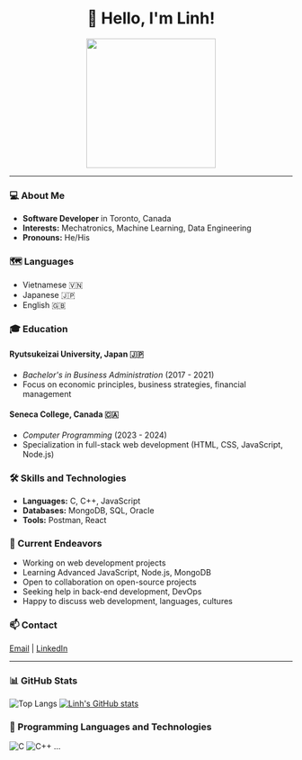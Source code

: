 <!-- Heading -->
<h1 align="center">👋 Hello, I'm Linh!</h1>
<p align="center">
  <img src="https://media.giphy.com/media/ieyl9zmCjO4b4t6qoY/giphy.gif" width="230">
</p>

---

### 💻 About Me
- **Software Developer** in Toronto, Canada
- **Interests:** Mechatronics, Machine Learning, Data Engineering
- **Pronouns:** He/His

### 🗺️ Languages
- Vietnamese 🇻🇳
- Japanese 🇯🇵
- English 🇬🇧

### 🎓 Education
#### Ryutsukeizai University, Japan 🇯🇵
- *Bachelor's in Business Administration* (2017 - 2021)
- Focus on economic principles, business strategies, financial management

#### Seneca College, Canada 🇨🇦
- *Computer Programming* (2023 - 2024)
- Specialization in full-stack web development (HTML, CSS, JavaScript, Node.js)

### 🛠️ Skills and Technologies
- **Languages:** C, C++, JavaScript
- **Databases:** MongoDB, SQL, Oracle
- **Tools:** Postman, React

### 🌟 Current Endeavors
- Working on web development projects
- Learning Advanced JavaScript, Node.js, MongoDB
- Open to collaboration on open-source projects
- Seeking help in back-end development, DevOps
- Happy to discuss web development, languages, cultures

### 📫 Contact
[Email](mailto:linh.nghuu3110@gmail.com) | [LinkedIn](https://www.linkedin.com/in/huu-linh-nguyen-96003a233/)

---

### 📊 GitHub Stats
![Top Langs](https://github-readme-stats.vercel.app/api/top-langs/?username=yourGitHubUsername&langs_count=10&show_icons=true&locale=en&layout=compact&theme=light)
[![Linh's GitHub stats](https://github-readme-stats.vercel.app/api?username=yourGitHubUsername&theme=light)](https://github.com/yourGitHubUsername/github-readme-stats)

### 🧰 Programming Languages and Technologies
![C](https://img.shields.io/badge/c-%2300599C.svg?style=flat-square&logo=c&logoColor=white)
![C++](https://img.shields.io/badge/c++-%2300599C.svg?style=flat-square&logo=c%2B%2B&logoColor=white)
...

